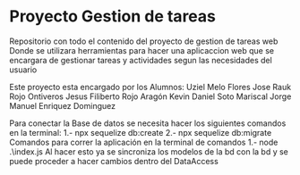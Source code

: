 # Proyecto Gestion de tareas
 
Repositorio con todo el contenido del proyecto de gestion de tareas web
Donde se utilizara herramientas para hacer una aplicaccion web que se encargara de
gestionar tareas y actividades segun las necesidades del usuario

Este proyecto esta encargado por los Alumnos:
Uziel Melo Flores
Jose Rauk Rojo Ontiveros
Jesus Filiberto Rojo Aragón
Kevin Daniel Soto Mariscal
Jorge Manuel Enriquez Dominguez

Para conectar la Base de datos se necesita hacer los siguientes comandos en la terminal:
    1.- npx sequelize db:create
    2.- npx sequelize db:migrate
Comandos para correr la aplicación en la terminal de comandos
    1.- node .\index.js
Al hacer esto ya se sincroniza los modelos de la bd con la bd y se puede proceder a hacer cambios dentro del DataAccess    

